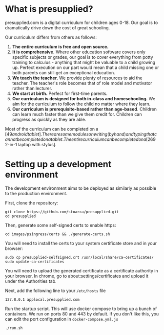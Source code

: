 # What is presupplied?

presupplied.com is a digital curriculum for children ages 0-18. Our goal is to
dramatically drive down the cost of great schooling.

Our curriculum differs from others as follows:

1. **The entire curriculum is free and open source.**
2. **It is comprehensive.** Where other education software covers only specific
    subjects or grades, our goal is to cover everything from potty training to
    calculus - anything that might be valuable to a child growing up.
    Perfect execution on our part would mean that a child missing one
    or both parents can still get an exceptional education.
3. **We teach the teacher.** We provide plenty of resources to aid the teacher.
    The teacher's role becomes that of role model and motivator rather than
    lecturer.
4. **We start at birth.** Perfect for first-time parents.
5. **Our curriculum is designed for both in-class and homeschooling.** We aim
    for the curriculum to follow the child no matter where they learn.
6. **Our curriculum is prerequisite-based rather than age-based.** Children
    can learn much faster than we give them credit for. Children can progress
    as quickly as they are able.

Most of the curriculum can be completed on a [$49 android tablet]. There are
some modules on writing (by hand) and typing that cannot be completed on
a tablet.
The entire curriculum can be completed on a [$269 2-in-1 laptop with stylus].

[$49 android tablet]: https://www.amazon.com/Android-Quad-Core-Processor-1280x800-Bluetooth/dp/B0CRL17YGJ
[$269 2-in-1 laptop with stylus]: https://www.amazon.com/Lenovo-Chromebook-Graphics-Chrome-Almond/dp/B08L5WZW76

# Setting up a development environment

The development environment aims to be deployed as similarly as possible to
the production environment.

First, clone the repository:

```
git clone https://github.com/stoarca/presupplied.git
cd presupplied
```

Then, generate some self-signed certs to enable https:

```
cd images/psingress/certs && ./generate-certs.sh
```

You will need to install the certs to your system certificate store and
in your browser:

```
sudo cp presupplied-selfsigned.crt /usr/local/share/ca-certificates/
sudo update-ca-certificates
```

You will need to upload the generated certificate as a certificate authority
in your browser. In chrome, go to about:settings/certificates and upload it
under the Authorities tab.

Next, add the following line to your `/etc/hosts` file

```
127.0.0.1 applocal.presupplied.com
```

Run the startup script. This will use docker compose to bring up a
bunch of containers. We run on ports 80 and 443 by default.
If you don't like this, you can edit the port configuration in
`docker-compose.yml.js`

```
./run.sh
```
